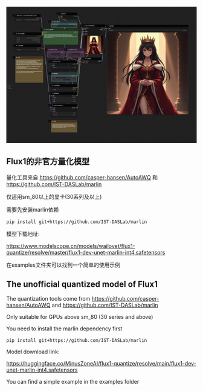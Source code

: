 ![image](./examples/workflow1.png)

## Flux1的非官方量化模型

量化工具来自 https://github.com/casper-hansen/AutoAWQ 和 https://github.com/IST-DASLab/marlin

仅适用sm_80以上的显卡(30系列及以上)

 
需要先安装marlin依赖
```shell
pip install git+https://github.com/IST-DASLab/marlin
```
 
模型下载地址:

https://www.modelscope.cn/models/wailovet/flux1-quantize/resolve/master/flux1-dev-unet-marlin-int4.safetensors

在examples文件夹可以找到一个简单的使用示例


## The unofficial quantized model of Flux1

The quantization tools come from https://github.com/casper-hansen/AutoAWQ and https://github.com/IST-DASLab/marlin

Only suitable for GPUs above sm_80 (30 series and above)


You need to install the marlin dependency first
```shell
pip install git+https://github.com/IST-DASLab/marlin
```

Model download link:

https://huggingface.co/MinusZoneAI/flux1-quantize/resolve/main/flux1-dev-unet-marlin-int4.safetensors

You can find a simple example in the examples folder